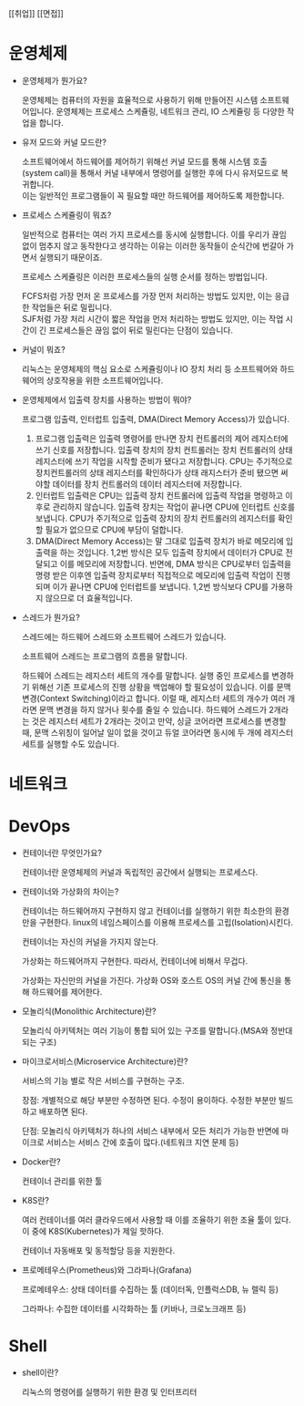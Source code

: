 [[취업]] [[면접]]
# 운영체제

- 운영체제가 뭔가요?
    
    운영체제는 컴퓨터의 자원을 효율적으로 사용하기 위해 만들어진 시스템 소프트웨어입니다. 운영체제는 프로세스 스케쥴링, 네트워크 관리, IO 스케쥴링 등 다양한 작업을 합니다.
    
- 유저 모드와 커널 모드란?
    
    소프트웨어에서 하드웨어를 제어하기 위해선 커널 모드를 통해 시스템 호출(system call)을 통해서 커널 내부에서 명령어를 실행한 후에 다시 유저모드로 복귀합니다.  
    이는 일반적인 프로그램들이 꼭 필요할 때만 하드웨어를 제어하도록 제한합니다.  
    
- 프로세스 스케쥴링이 뭐죠?
    
    일반적으로 컴퓨터는 여러 가지 프로세스를 동시에 실행합니다. 이를 우리가 끊임 없이 멈추지 않고 동작한다고 생각하는 이유는 이러한 동작들이 순식간에 번갈아 가면서 실행되기 때문이죠.
    
    프로세스 스케쥴링은 이러한 프로세스들의 실행 순서를 정하는 방법입니다.
    
    FCFS처럼 가장 먼저 온 프로세스를 가장 먼저 처리하는 방법도 있지만, 이는 응급한 작업들은 뒤로 밀립니다.  
    SJF처럼 가장 처리 시간이 짧은 작업을 먼저 처리하는 방법도 있지만, 이는 작업 시간이 긴 프로세스들은 끊임 없이 뒤로 밀린다는 단점이 있습니다.  
    
- 커널이 뭐죠?
    
    리눅스는 운영체제의 핵심 요소로 스케쥴링이나 IO 장치 처리 등 소프트웨어와 하드웨어의 상호작용을 위한 소프트웨어입니다.
    
- 운영체제에서 입출력 장치를 사용하는 방법이 뭐야?
    
    프로그램 입출력, 인터럽트 입출력, DMA(Direct Memory Access)가 있습니다.
    
    1. 프로그램 입출력은 입출력 명령어를 만나면 장치 컨트롤러의 제어 레지스터에 쓰기 신호를 저장합니다. 입출력 장치의 장치 컨트롤러는 장치 컨트롤러의 상태 레지스터에 쓰기 작업을 시작할 준비가 됐다고 저장합니다. CPU는 주기적으로 장치컨트롤러의 상태 레지스터를 확인하다가 상태 래지스터가 준비 됐으면 써야할 데이터를 장치 컨트롤러의 데이터 레지스터에 저장합니다.
    2. 인터럽트 입출력은 CPU는 입출력 장치 컨트롤러에 입출력 작업을 명령하고 이후로 관리하지 않습니다. 입출력 장치는 작업이 끝나면 CPU에 인터럽트 신호를 보냅니다. CPU가 주기적으로 입출력 장치의 장치 컨트롤러의 레지스터를 확인할 필요가 없으므로 CPU에 부담이 덜합니다.
    3. DMA(Direct Memory Access)는 말 그대로 입출력 장치가 바로 메모리에 입출력을 하는 것입니다. 1,2번 방식은 모두 입출력 장치에서 데이터가 CPU로 전달되고 이를 메모리에 저장합니다. 반면에, DMA 방식은 CPU로부터 입출력을 명령 받은 이후엔 입출력 장치로부터 직접적으로 메모리에 입출력 작업이 진행되며 이가 끝나면 CPU에 인터럽트를 보냅니다. 1,2번 방식보다 CPU를 가용하지 않으므로 더 효율적입니다.
    
      
    
      
    
- 스레드가 뭔가요?
    
    스레드에는 하드웨어 스레드와 소프트웨어 스레드가 있습니다.
    
    소프트웨어 스레드는 프로그램의 흐름을 말합니다.
    
    하드웨어 스레드는 레지스터 세트의 개수를 말합니다. 실행 중인 프로세스를 변경하기 위해선 기존 프로세스의 진행 상황을 백업해야 할 필요성이 있습니다. 이를 문맥 변경(Context Switching)이라고 합니다. 이럴 때, 레지스터 세트의 개수가 여러 개라면 문맥 변경을 하지 않거나 횟수를 줄일 수 있습니다. 하드웨어 스레드가 2개라는 것은 레지스터 세트가 2개라는 것이고 만약, 싱글 코어라면 프로세스를 변경할 때, 문맥 스위칭이 일어날 일이 없을 것이고 듀얼 코어라면 동시에 두 개에 레지스터 세트를 실행할 수도 있습니다.
    

# 네트워크

  

# DevOps

- 컨테이너란 무엇인가요?
    
    컨테이너란 운영체제의 커널과 독립적인 공간에서 실행되는 프로세스다.
    
- 컨테이너와 가상화의 차이는?
    
    컨테이너는 하드웨어까지 구현하지 않고 컨테이너를 실행하기 위한 최소한의 환경만을 구현한다. linux의 네임스페이스를 이용해 프로세스를 고립(Isolation)시킨다.
    
    컨테이너는 자신의 커널을 가지지 않는다.
    
      
    
    가상화는 하드웨어까지 구현한다. 따라서, 컨테이너에 비해서 무겁다.
    
    가상화는 자신만의 커널을 가진다. 가상화 OS와 호스트 OS의 커널 간에 통신을 통해 하드웨어를 제어한다.
    
- 모놀리식(Monolithic Architecture)란?
    
    모놀리식 아키텍처는 여러 기능이 통합 되어 있는 구조를 말합니다.(MSA와 정반대되는 구조)
    
- 마이크로서비스(Microservice Architecture)란?
    
    서비스의 기능 별로 작은 서비스를 구현하는 구조.
    
    장점: 개별적으로 해당 부분만 수정하면 된다. 수정이 용이하다. 수정한 부분만 빌드하고 배포하면 된다.
    
    단점: 모놀리식 아키텍처가 하나의 서비스 내부에서 모든 처리가 가능한 반면에 마이크로 서비스는 서비스 간에 호출이 많다.(네트워크 지연 문제 등)
    
      
    
- Docker란?
    
    컨테이너 관리를 위한 툴
    
- K8S란?
    
    여러 컨테이너를 여러 클라우드에서 사용할 때 이를 조율하기 위한 조율 툴이 있다. 이 중에 K8S(Kubernetes)가 제일 핫하다.
    
    컨테이너 자동배포 및 동적할당 등을 지원한다.
    
- 프로메테우스(Prometheus)와 그라파나(Grafana)
    
    프로메테우스: 상태 데이터를 수집하는 툴 (데이터독, 인플럭스DB, 뉴 렐릭 등)
    
    그라파나: 수집한 데이터를 시각화하는 툴 (키바나, 크로노크래프 등)
    

# Shell

- shell이란?
    
    리눅스의 명령어를 실행하기 위한 환경 및 인터프리터